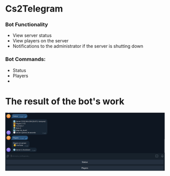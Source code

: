 # Cs2Telegram
### Bot Functionality
- View server status
- View players on the server
- Notifications to the administrator if the server is shutting down

### Bot Commands:
 - Status
 - Players
 - 
# The result of the bot's work

![My Image](/doc/BotResult.png)
